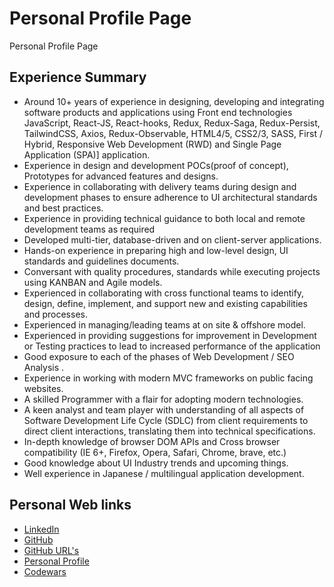 # Personal Profile Page

Personal Profile Page

## Experience Summary

- Around 10+ years of experience in designing, developing and integrating software products and applications using Front end technologies JavaScript, React-JS, React-hooks, Redux, Redux-Saga, Redux-Persist, TailwindCSS, Axios, Redux-Observable, HTML4/5, CSS2/3, SASS, First / Hybrid, Responsive Web Development (RWD) and Single Page Application (SPA)] application.
- Experience in design and development POCs(proof of concept), Prototypes for advanced features and designs.
- Experience in collaborating with delivery teams during design and development phases to ensure adherence to UI architectural standards and best practices.
- Experience in providing technical guidance to both local and remote development teams as required
- Developed multi-tier, database-driven and on client-server applications.
- Hands-on experience in preparing high and low-level design, UI standards and guidelines documents.
- Conversant with quality procedures, standards while executing projects using KANBAN and Agile models.
- Experienced in collaborating with cross functional teams to identify, design, define, implement, and support new and existing capabilities and processes.
- Experienced in managing/leading teams at on site & offshore model.
- Experienced in providing suggestions for improvement in Development or Testing practices to lead to increased performance of the application
- Good exposure to each of the phases of Web Development / SEO Analysis .
- Experience in working with modern MVC frameworks on public facing websites.
- A skilled Programmer with a flair for adopting modern technologies.
- A keen analyst and team player with understanding of all aspects of Software Development Life Cycle (SDLC) from client requirements to direct client interactions, translating them into technical specifications.
- In-depth knowledge of browser DOM APIs and Cross browser compatibility (IE 6+, Firefox, Opera, Safari, Chrome, brave, etc.)
- Good knowledge about UI Industry trends and upcoming things.
- Well experience in Japanese / multilingual application development.

## Personal Web links

- [LinkedIn](https://www.linkedin.com/in/satishborkar)
- [GitHub](https://github.com/satishborkar)
- [GitHub URL's](https://github.com/satishborkar/gitHubUrls)
- [Personal Profile](https://satishborkar.github.io/profile/)
- [Codewars](https://www.codewars.com/users/satyaspb)
